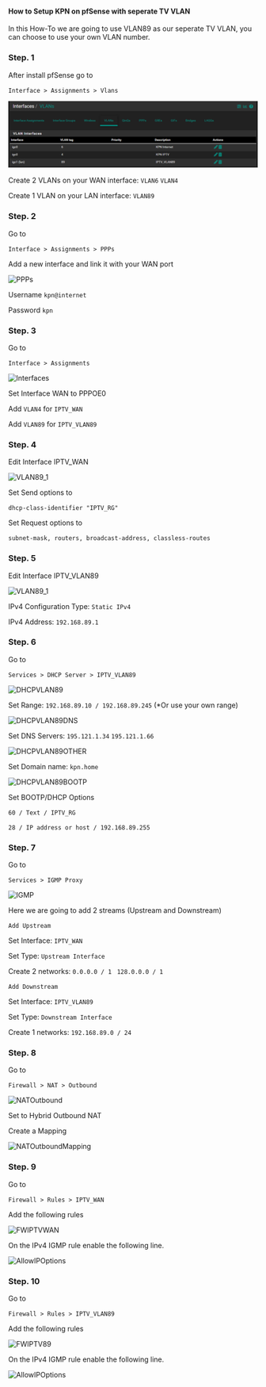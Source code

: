 #### How to Setup KPN on pfSense with seperate TV VLAN

In this How-To we are going to use VLAN89 as our seperate TV VLAN, you can choose to use your own VLAN number.

### Step. 1

After install pfSense go to

```
Interface > Assignments > Vlans
```

![VLAN](images/pfsense-with-vlan/InterfaceVlans.png)

Create 2 VLANs on your WAN interface:
```VLAN6```
```VLAN4```

Create 1 VLAN on your LAN interface:
```VLAN89```

### Step. 2

Go to

```
Interface > Assignments > PPPs
```

Add a new interface and link it with your WAN port

![PPPs](images/pfsense-with-vlan/PPP.png)

Username 
```kpn@internet```

Password 
```kpn```

### Step. 3

Go to 

```
Interface > Assignments 
```

![Interfaces](images/pfsense-with-vlan/Interfaces.png)

Set Interface WAN to PPPOE0

Add ```VLAN4``` for ```IPTV_WAN```

Add ```VLAN89``` for ```IPTV_VLAN89 ```

### Step. 4

Edit Interface IPTV_WAN

![VLAN89_1](images/pfsense-with-vlan/LeaseRequirementsAndRequests.png)

Set Send options to 
```
dhcp-class-identifier "IPTV_RG"
```

Set Request options to
```
subnet-mask, routers, broadcast-address, classless-routes
```

### Step. 5

Edit Interface IPTV_VLAN89

![VLAN89_1](images/pfsense-with-vlan/InterfaceVlanIPTV.png)

IPv4 Configuration Type: 
```Static IPv4```

IPv4 Address: 
```192.168.89.1```

### Step. 6

Go to

```
Services > DHCP Server > IPTV_VLAN89
```

![DHCPVLAN89](images/pfsense-with-vlan/DHCPIPTVVLAN.png)

Set Range:
```192.168.89.10 / 192.168.89.245```
(*Or use your own range)

![DHCPVLAN89DNS](images/pfsense-with-vlan/DHCPIPTVVLANDNS.png)

Set DNS Servers:
```195.121.1.34``` 
```195.121.1.66```

![DHCPVLAN89OTHER](images/pfsense-with-vlan/DHCPIPTVVLANOTHER.png)

Set Domain name:
```kpn.home```

![DHCPVLAN89BOOTP](images/pfsense-with-vlan/DHCPIPTVVLANBOOTP.png)

Set BOOTP/DHCP Options 
```
60 / Text / IPTV_RG
```
```
28 / IP address or host / 192.168.89.255
```

### Step. 7

Go to

```
Services > IGMP Proxy
```

![IGMP](images/pfsense-with-vlan/IGMP.png)

Here we are going to add 2 streams (Upstream and Downstream)

```
Add Upstream
```

Set Interface: ```IPTV_WAN```

Set Type: ```Upstream Interface```

Create 2 networks: ```0.0.0.0 / 1 ``` ```128.0.0.0 / 1```



```
Add Downstream
```
Set Interface: ```IPTV_VLAN89```

Set Type: ```Downstream Interface```

Create 1 networks: ```192.168.89.0 / 24```

### Step. 8

Go to

```
Firewall > NAT > Outbound
```

![NATOutbound](images/pfsense-with-vlan/NATOutbound.png)

Set to Hybrid Outbound NAT

Create a Mapping

![NATOutboundMapping](images/pfsense-with-vlan/NATOutboundMappings.png)

### Step. 9

Go to

```
Firewall > Rules > IPTV_WAN
```

Add the following rules

![FWIPTVWAN](images/pfsense-with-vlan/FWIPTVWAN.png)

On the IPv4 IGMP rule enable the following line.

![AllowIPOptions](images/pfsense-with-vlan/AllowIPOptions.png)

### Step. 10

Go to

```
Firewall > Rules > IPTV_VLAN89
```

Add the following rules

![FWIPTV89](images/pfsense-with-vlan/FWIPTVVLAN.png)

On the IPv4 IGMP rule enable the following line.

![AllowIPOptions](images/pfsense-with-vlan/AllowIPOptions.png)